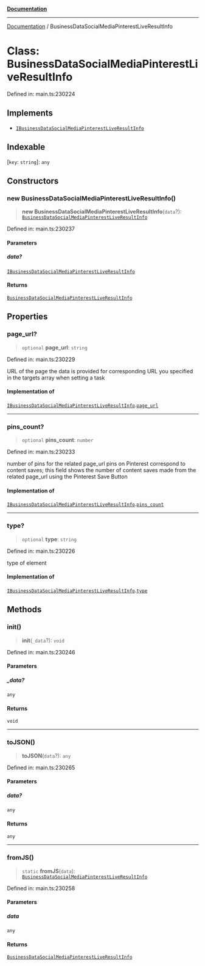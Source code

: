 [**Documentation**](../README.md)

***

[Documentation](../README.md) / BusinessDataSocialMediaPinterestLiveResultInfo

# Class: BusinessDataSocialMediaPinterestLiveResultInfo

Defined in: main.ts:230224

## Implements

- [`IBusinessDataSocialMediaPinterestLiveResultInfo`](../interfaces/IBusinessDataSocialMediaPinterestLiveResultInfo.md)

## Indexable

\[`key`: `string`\]: `any`

## Constructors

### new BusinessDataSocialMediaPinterestLiveResultInfo()

> **new BusinessDataSocialMediaPinterestLiveResultInfo**(`data`?): [`BusinessDataSocialMediaPinterestLiveResultInfo`](BusinessDataSocialMediaPinterestLiveResultInfo.md)

Defined in: main.ts:230237

#### Parameters

##### data?

[`IBusinessDataSocialMediaPinterestLiveResultInfo`](../interfaces/IBusinessDataSocialMediaPinterestLiveResultInfo.md)

#### Returns

[`BusinessDataSocialMediaPinterestLiveResultInfo`](BusinessDataSocialMediaPinterestLiveResultInfo.md)

## Properties

### page\_url?

> `optional` **page\_url**: `string`

Defined in: main.ts:230229

URL of the page the data is provided for
corresponding URL you specified in the targets array when setting a task

#### Implementation of

[`IBusinessDataSocialMediaPinterestLiveResultInfo`](../interfaces/IBusinessDataSocialMediaPinterestLiveResultInfo.md).[`page_url`](../interfaces/IBusinessDataSocialMediaPinterestLiveResultInfo.md#page_url)

***

### pins\_count?

> `optional` **pins\_count**: `number`

Defined in: main.ts:230233

number of pins for the related page_url
pins on Pinterest correspond to content saves;
this field shows the number of content saves made from the related page_url using the Pinterest Save Button

#### Implementation of

[`IBusinessDataSocialMediaPinterestLiveResultInfo`](../interfaces/IBusinessDataSocialMediaPinterestLiveResultInfo.md).[`pins_count`](../interfaces/IBusinessDataSocialMediaPinterestLiveResultInfo.md#pins_count)

***

### type?

> `optional` **type**: `string`

Defined in: main.ts:230226

type of element

#### Implementation of

[`IBusinessDataSocialMediaPinterestLiveResultInfo`](../interfaces/IBusinessDataSocialMediaPinterestLiveResultInfo.md).[`type`](../interfaces/IBusinessDataSocialMediaPinterestLiveResultInfo.md#type)

## Methods

### init()

> **init**(`_data`?): `void`

Defined in: main.ts:230246

#### Parameters

##### \_data?

`any`

#### Returns

`void`

***

### toJSON()

> **toJSON**(`data`?): `any`

Defined in: main.ts:230265

#### Parameters

##### data?

`any`

#### Returns

`any`

***

### fromJS()

> `static` **fromJS**(`data`): [`BusinessDataSocialMediaPinterestLiveResultInfo`](BusinessDataSocialMediaPinterestLiveResultInfo.md)

Defined in: main.ts:230258

#### Parameters

##### data

`any`

#### Returns

[`BusinessDataSocialMediaPinterestLiveResultInfo`](BusinessDataSocialMediaPinterestLiveResultInfo.md)
